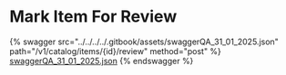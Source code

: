 # Mark Item For Review

{% swagger src="../../../../.gitbook/assets/swaggerQA_31_01_2025.json" path="/v1/catalog/items/{id}/review" method="post" %}
[swaggerQA_31_01_2025.json](../../../../.gitbook/assets/swaggerQA_31_01_2025.json)
{% endswagger %}
